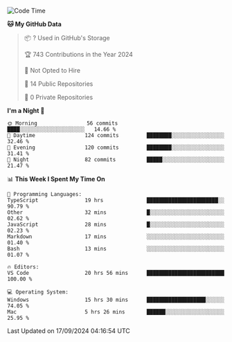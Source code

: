 <!--START_SECTION:waka-->
![Code Time](http://img.shields.io/badge/Code%20Time-6%2C121%20hrs%2016%20mins-blue)

**🐱 My GitHub Data** 

> 📦 ? Used in GitHub's Storage 
 > 
> 🏆 743 Contributions in the Year 2024
 > 
> 🚫 Not Opted to Hire
 > 
> 📜 14 Public Repositories 
 > 
> 🔑 0 Private Repositories 
 > 
**I'm a Night 🦉** 

```text
🌞 Morning                56 commits          ████░░░░░░░░░░░░░░░░░░░░░   14.66 % 
🌆 Daytime                124 commits         ████████░░░░░░░░░░░░░░░░░   32.46 % 
🌃 Evening                120 commits         ████████░░░░░░░░░░░░░░░░░   31.41 % 
🌙 Night                  82 commits          █████░░░░░░░░░░░░░░░░░░░░   21.47 % 
```


📊 **This Week I Spent My Time On** 

```text
💬 Programming Languages: 
TypeScript               19 hrs              ███████████████████████░░   90.79 % 
Other                    32 mins             █░░░░░░░░░░░░░░░░░░░░░░░░   02.62 % 
JavaScript               28 mins             █░░░░░░░░░░░░░░░░░░░░░░░░   02.23 % 
Markdown                 17 mins             ░░░░░░░░░░░░░░░░░░░░░░░░░   01.40 % 
Bash                     13 mins             ░░░░░░░░░░░░░░░░░░░░░░░░░   01.07 % 

🔥 Editors: 
VS Code                  20 hrs 56 mins      █████████████████████████   100.00 % 

💻 Operating System: 
Windows                  15 hrs 30 mins      ███████████████████░░░░░░   74.05 % 
Mac                      5 hrs 26 mins       ██████░░░░░░░░░░░░░░░░░░░   25.95 % 
```


 Last Updated on 17/09/2024 04:16:54 UTC
<!--END_SECTION:waka-->

